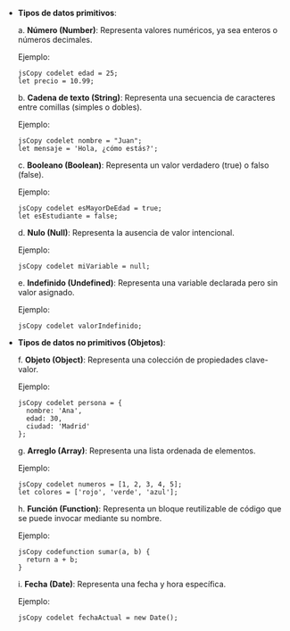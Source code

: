 -   **Tipos de datos primitivos**:
    
    a. **Número (Number)**: Representa valores numéricos, ya sea enteros o números decimales.
    
    Ejemplo:
    
    ```
    jsCopy codelet edad = 25;
    let precio = 10.99;
    
    ```
    
    b. **Cadena de texto (String)**: Representa una secuencia de caracteres entre comillas (simples o dobles).
    
    Ejemplo:
    
    ```
    jsCopy codelet nombre = "Juan";
    let mensaje = 'Hola, ¿cómo estás?';
    
    ```
    
    c. **Booleano (Boolean)**: Representa un valor verdadero (true) o falso (false).
    
    Ejemplo:
    
    ```
    jsCopy codelet esMayorDeEdad = true;
    let esEstudiante = false;
    
    ```
    
    d. **Nulo (Null)**: Representa la ausencia de valor intencional.
    
    Ejemplo:
    
    ```
    jsCopy codelet miVariable = null;
    
    ```
    
    e. **Indefinido (Undefined)**: Representa una variable declarada pero sin valor asignado.
    
    Ejemplo:
    
    ```
    jsCopy codelet valorIndefinido;
    
    ```
    
-   **Tipos de datos no primitivos (Objetos)**:
    
    f. **Objeto (Object)**: Representa una colección de propiedades clave-valor.
    
    Ejemplo:
    
    ```
    jsCopy codelet persona = {
      nombre: 'Ana',
      edad: 30,
      ciudad: 'Madrid'
    };
    
    ```
    
    g. **Arreglo (Array)**: Representa una lista ordenada de elementos.
    
    Ejemplo:
    
    ```
    jsCopy codelet numeros = [1, 2, 3, 4, 5];
    let colores = ['rojo', 'verde', 'azul'];
    
    ```
    
    h. **Función (Function)**: Representa un bloque reutilizable de código que se puede invocar mediante su nombre.
    
    Ejemplo:
    
    ```
    jsCopy codefunction sumar(a, b) {
      return a + b;
    }
    
    ```
    
    i. **Fecha (Date)**: Representa una fecha y hora específica.
    
    Ejemplo:
    
    ```
    jsCopy codelet fechaActual = new Date();
    ```